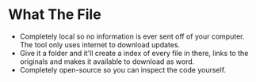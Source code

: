 # What The File

- Completely local so no information is ever sent off of your computer. The tool only uses internet to download updates.
- Give it a folder and it'll create a index of every file in there, links to the originals and makes it available to download as word.
- Completely open-source so you can inspect the code yourself.
